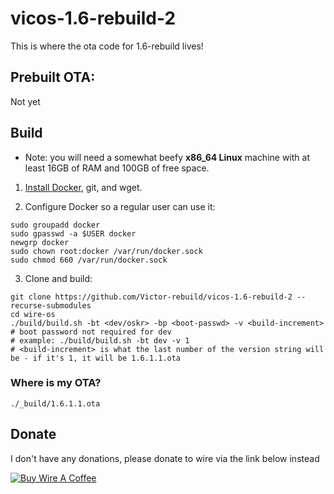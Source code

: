 # vicos-1.6-rebuild-2

This is where the ota code for 1.6-rebuild lives!

## Prebuilt OTA:

Not yet

## Build

- Note: you will need a somewhat beefy **x86_64 Linux** machine with at least 16GB of RAM and 100GB of free space.

1. [Install Docker](https://docs.docker.com/engine/install/), git, and wget.

2. Configure Docker so a regular user can use it:

```
sudo groupadd docker
sudo gpasswd -a $USER docker
newgrp docker
sudo chown root:docker /var/run/docker.sock
sudo chmod 660 /var/run/docker.sock
```

3. Clone and build:

```
git clone https://github.com/Victor-rebuild/vicos-1.6-rebuild-2 --recurse-submodules
cd wire-os
./build/build.sh -bt <dev/oskr> -bp <boot-passwd> -v <build-increment>
# boot password not required for dev
# example: ./build/build.sh -bt dev -v 1
# <build-increment> is what the last number of the version string will be - if it's 1, it will be 1.6.1.1.ota
```

### Where is my OTA?

`./_build/1.6.1.1.ota`

##  Donate

I don't have any donations, please donate to wire via the link below instead

[![Buy Wire A Coffee](https://www.buymeacoffee.com/assets/img/custom_images/orange_img.png)](https://buymeacoffee.com/kercre123)
